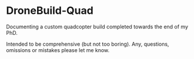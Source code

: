 # DroneBuild-Quad
Documenting a custom quadcopter build completed towards the end of my PhD.

Intended to be comprehensive (but not too boring). Any, questions, omissions or mistakes please let me know.
